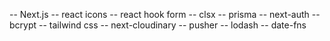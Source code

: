 -- Next.js
-- react icons
-- react hook form
-- clsx
-- prisma
-- next-auth
-- bcrypt
-- tailwind css
-- next-cloudinary
-- pusher
-- lodash
-- date-fns
